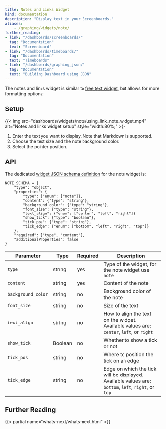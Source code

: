 ```yaml
---
title: Notes and Links Widget
kind: documentation
description: "Display text in your Screenboards."
aliases:
    - /graphing/widgets/note/
further_reading:
- link: "/dashboards/screenboards/"
  tag: "Documentation"
  text: "Screenboard"
- link: "/dashboards/timeboards/"
  tag: "Documentation"
  text: "Timeboards"
- link: "/dashboards/graphing_json/"
  tag: "Documentation"
  text: "Building Dashboard using JSON"
---
```


The notes and links widget is similar to [free text widget][1], but allows for more formatting options:

## Setup

{{< img src="dashboards/widgets/note/using_link_note_widget.mp4" alt="Notes and links widget setup" style="width:80%;" >}}

1. Enter the text you want to display. Note that Markdown is supported.
2. Choose the text size and the note background color.
3. Select the pointer position.

## API

The dedicated [widget JSON schema definition][2] for the note widget is:

```text
NOTE_SCHEMA = {
    "type": "object",
    "properties": {
        "type": {"enum": ["note"]},
        "content": {"type": "string"},
        "background_color": {"type": "string"},
        "font_size": {"type": "string"},
        "text_align": {"enum": ["center", "left", "right"]}
        "show_tick": {"type": "boolean"},
        "tick_pos": {"type": "string"},
        "tick_edge": {"enum": ["bottom", "left", "right", "top"]}
    },
    "required": ["type", "content"],
    "additionalProperties": false
}
```

| Parameter          | Type    | Required | Description                                                                                         |
|--------------------|---------|----------|-----------------------------------------------------------------------------------------------------|
| `type`             | string  | yes      | Type of the widget, for the note widget use `note`                                                  |
| `content`          | string  | yes      | Content of the note                                                                                 |
| `background_color` | string  | no       | Background color of the note                                                                        |
| `font_size`        | string  | no       | Size of the text                                                                                    |
| `text_align`       | string  | no       | How to align the text on the widget. Available values are: `center`, `left`, or `right`             |
| `show_tick`        | Boolean | no       | Whether to show a tick or not                                                                       |
| `tick_pos`         | string  | no       | Where to position the tick on an edge                                                               |
| `tick_edge`        | string  | no       | Edge on which the tick will be displayed. Available values are: `bottom`, `left`, `right`, or `top` |

## Further Reading

{{< partial name="whats-next/whats-next.html" >}}

[1]: /dashboards/widgets/free_text/
[2]: /dashboards/graphing_json/widget_json/
